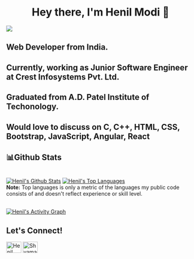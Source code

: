 
<h1 align="center"> Hey there, I'm Henil Modi 👋</h1>
<img src="https://komarev.com/ghpvc/?username=henilmodi&label=PROFILE+VIEWS">

<h2><strong>Web Developer from India.</strong></h2>
<h2>Currently, working as Junior Software Engineer at Crest Infosystems Pvt. Ltd.</h2>
<h2>Graduated from A.D. Patel Institute of Techonology.</h2>

<h2>Would love to discuss on <strong>C, C++, HTML, CSS, Bootstrap, JavaScript, Angular, React</strong></h2>
<!-- <h3>Reach me : <a href="https://www.linkedin.com/in/henilmodi/" target="_blank"> LinkedIn | </a> <a href="https://www.instagram.com/henil_modi/" target="_blank">Instagram</a></h3> -->

<!-- <p align="center">
  <img src="https://github-readme-stats.vercel.app/api?username=henilmodi&show_icons=true" alt ="Henil Modi">
</p> -->

## 📊Github Stats

  <br/>
    <a href="https://github.com/henilmodi/github-readme-stats"><img alt="Henil's Github Stats" src="https://github-readme-stats.vercel.app/api?username=henilmodi&show_icons=true&count_private=true&theme=react&hide_border=true&bg_color=0D1117" /></a>
  <a href="https://github.com/henilmodi/github-readme-stats"><img alt="Henil's Top Languages" src="https://github-readme-stats.vercel.app/api/top-langs/?username=henilmodi&langs_count=8&count_private=true&layout=compact&theme=react&hide_border=true&bg_color=0D1117" /></a>
  <br/>
  <b>Note:</b> Top languages is only a metric of the languages my public code consists of and doesn't reflect experience or skill level.
  
<br/>
<br/>

<a href="https://github.com/henilmodi/github-readme-activity-graph"><img alt="Henil's Activity Graph" src="https://activity-graph.herokuapp.com/graph?username=henilmodi&bg_color=0D1117&color=5BCDEC&line=5BCDEC&point=FFFFFF&hide_border=true" /></a>
<br/>

## Let's Connect!
<p align="left">
<a href="https://www.linkedin.com/in/henilmodi/" target="a _blank"><img align="center" src="https://raw.githubusercontent.com/rahuldkjain/github-profile-readme-generator/master/src/images/icons/Social/linked-in-alt.svg" alt="Henil Modi" height="30" width="40" /></a>
<a href="https://instagram.com/henil_modi" target="a _blank"><img align="center" src="https://raw.githubusercontent.com/rahuldkjain/github-profile-readme-generator/master/src/images/icons/Social/instagram.svg" alt="Shyamal.24" height="30" width="40" /></a>
</p>
<br/>
